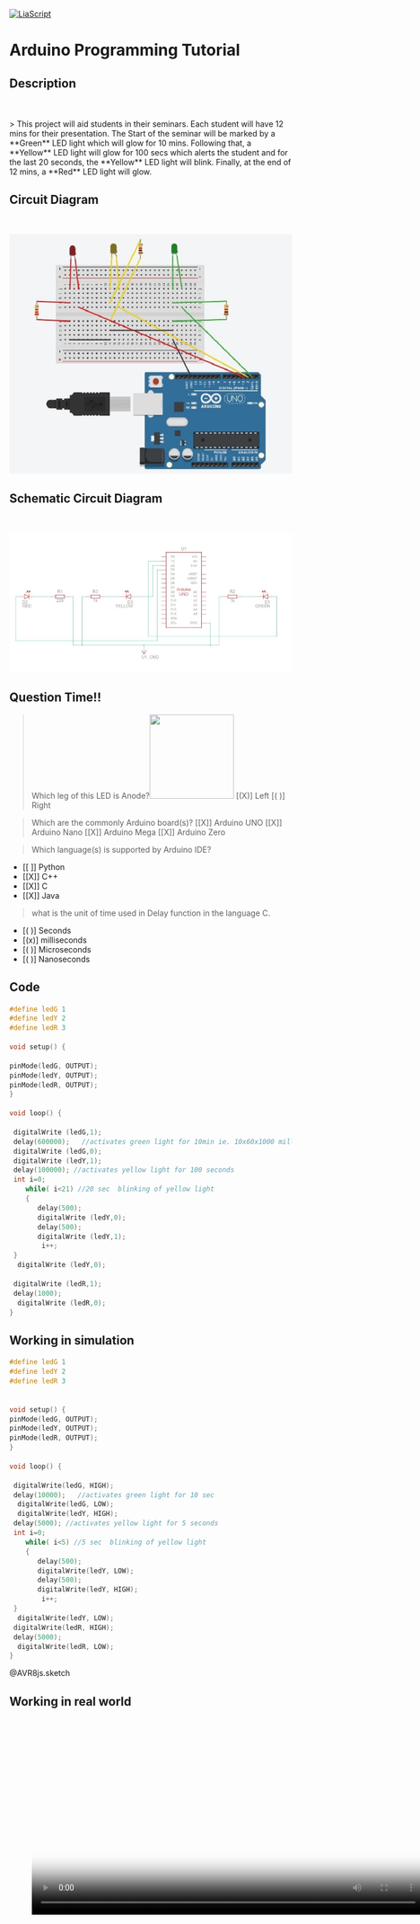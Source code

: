<!--

author:   Sebastian Zug
email:    sebastian.zug@informatik.tu-freiberg.de
version:  0.0.1
language: de
narrator: Deutsch Female

import: https://raw.githubusercontent.com/liaTemplates/AVR8js/main/README.md


import: https://fjangfaragesh.github.io/AVR8js-mem/INCLUDE.md


-->



[![LiaScript](https://raw.githubusercontent.com/LiaScript/LiaScript/master/badges/course.svg)](https://liascript.github.io/course/?https://raw.githubusercontent.com/Mr-Nair/Hiwi-Arduino/main/README.md)


# Arduino Programming Tutorial

## Description
<br>
<br>
> This project will aid students in their seminars. Each student will have 12 mins for their presentation. The Start of the seminar will be marked by a **Green**<!-- class = "animated infinite bounce" style = "color: green;" --> LED light which will glow for 10 mins. Following that, a **Yellow**<!-- class = "animated infinite bounce" style = "color: yellow;" --> LED light will glow for 100 secs which alerts the student and for the last 20 seconds, the **Yellow**<!-- class = "animated infinite bounce" style = "color: yellow;" --> LED light will blink. Finally, at the end of 12 mins, a  **Red**<!-- class = "animated infinite bounce" style = "color: red;" --> LED light will glow.




## Circuit Diagram
<br>

![Circuit Diagram](Images/Circuit_Diagram_1.jpg "Circuit Diagram")


## Schematic Circuit Diagram
<br>

![Schematic Circuit Diagram](Images/Schematic_Circuit_Diagram.jpg)


## Question Time!!

> Which leg of this LED is Anode?<img src=Images\led.avif width="150" height="150" />
[(X)] Left
[( )] Right

> Which are the commonly Arduino board(s)?
[[X]] Arduino UNO
[[X]] Arduino Nano
[[X]] Arduino Mega
[[X]] Arduino Zero


> Which language(s) is supported by Arduino IDE?
- [[ ]] Python
- [[X]] C++
- [[X]] C
- [[X]] Java

> what is the unit of time used in Delay function in the language C.
- [( )] Seconds
- [(x)] milliseconds
- [( )] Microseconds
- [( )] Nanoseconds


## Code

```cpp   LED Light
#define ledG 1
#define ledY 2
#define ledR 3

void setup() {

pinMode(ledG, OUTPUT);
pinMode(ledY, OUTPUT);
pinMode(ledR, OUTPUT);
}

void loop() {

 digitalWrite (ledG,1);
 delay(600000);   //activates green light for 10min ie. 10x60x1000 millisec
 digitalWrite (ledG,0);
 digitalWrite (ledY,1);
 delay(100000); //activates yellow light for 100 seconds
 int i=0;
    while( i<21) //20 sec  blinking of yellow light
    {  
       delay(500);
       digitalWrite (ledY,0);
       delay(500);
       digitalWrite (ledY,1);
        i++;
 }
  digitalWrite (ledY,0);

 digitalWrite (ledR,1);
 delay(1000);
  digitalWrite (ledR,0);
}
```

## Working in simulation

<div id="example1">
<wokwi-led color="green" pin="1" label="1"></wokwi-led>
<wokwi-led color="yellow" pin="2" label="2"></wokwi-led>
<wokwi-led color="red" pin="3" label="3"></wokwi-led>
<span id="simulation-time"></span></div>

```cpp
#define ledG 1
#define ledY 2
#define ledR 3


void setup() {
pinMode(ledG, OUTPUT);
pinMode(ledY, OUTPUT);
pinMode(ledR, OUTPUT);
}

void loop() {

 digitalWrite(ledG, HIGH);
 delay(10000);   //activates green light for 10 sec
  digitalWrite(ledG, LOW); 
  digitalWrite(ledY, HIGH);
 delay(5000); //activates yellow light for 5 seconds 
 int i=0;
    while( i<5) //5 sec  blinking of yellow light
    {  
       delay(500); 
       digitalWrite(ledY, LOW);
       delay(500);
       digitalWrite(ledY, HIGH);
        i++;
 }
  digitalWrite(ledY, LOW);
 digitalWrite(ledR, HIGH);
 delay(5000);
  digitalWrite(ledR, LOW);
}

```
@AVR8js.sketch

## Working in real world

<figure class="video_container">
  <video controls="true" width=700
   poster="Images/Preview.jpg">
    <source src="Images/VID_20220612172500.mp4" type="video/mp4">
  </video>
</figure>


 
